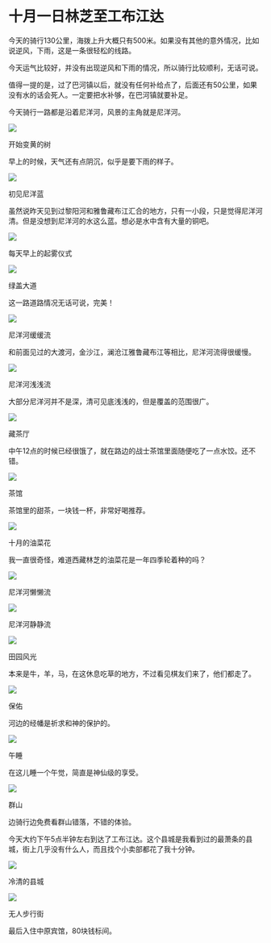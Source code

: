# 十月一日林芝至工布江达

今天的骑行130公里，海拨上升大概只有500米。如果没有其他的意外情况，比如说逆风，下雨，这是一条很轻松的线路。

今天运气比较好，并没有出现逆风和下雨的情况，所以骑行比较顺利，无话可说。

值得一提的是，过了巴河镇以后，就没有任何补给点了，后面还有50公里，如果没有水的话会死人。一定要把水补够，在巴河镇就要补足。

今天骑行一路都是沿着尼洋河，风景的主角就是尼洋河。

![](https://ridemypic.oss-cn-chengdu.aliyuncs.com/rideimg/2616645-4ac17a6d3eb8ce89.jpg)  

开始变黄的树

早上的时候，天气还有点阴沉，似乎是要下雨的样子。

![](https://ridemypic.oss-cn-chengdu.aliyuncs.com/rideimg/2616645-5a7cbe82cccd5494.jpg)  

初见尼洋蓝

虽然说昨天见到过黎阳河和雅鲁藏布江汇合的地方，只有一小段，只是觉得尼洋河清。但是没想到尼洋河的水这么蓝。想必是水中含有大量的铜吧。

![](https://ridemypic.oss-cn-chengdu.aliyuncs.com/rideimg/2616645-1471a12b2c005015.jpg)  

每天早上的起雾仪式

![](https://ridemypic.oss-cn-chengdu.aliyuncs.com/rideimg/2616645-8afce5ffb3230d51.jpg)  

绿盖大道

这一路道路情况无话可说，完美！

![](https://ridemypic.oss-cn-chengdu.aliyuncs.com/rideimg/2616645-b19f7ca72bd8494e.jpg)  

尼洋河缓缓流

和前面见过的大渡河，金沙江，澜沧江雅鲁藏布江等相比，尼洋河流得很缓慢。

![](https://ridemypic.oss-cn-chengdu.aliyuncs.com/rideimg/2616645-b767990b38299964.jpg)  

尼洋河浅浅流

大部分尼洋河并不是深，清可见底浅浅的，但是覆盖的范围很广。

![](https://ridemypic.oss-cn-chengdu.aliyuncs.com/rideimg/2616645-1129b6d4caecf7b1.jpg)  

藏茶厅

中午12点的时候已经很饿了，就在路边的战士茶馆里面随便吃了一点水饺。还不错。

![](https://ridemypic.oss-cn-chengdu.aliyuncs.com/rideimg/2616645-75a3e321edd253e3.jpg)  

茶馆

茶馆里的甜茶，一块钱一杯，非常好喝推荐。

![](https://ridemypic.oss-cn-chengdu.aliyuncs.com/rideimg/2616645-1cecd783d63d5edf.jpg)  

十月的油菜花

我一直很奇怪，难道西藏林芝的油菜花是一年四季轮着种的吗？

![](https://ridemypic.oss-cn-chengdu.aliyuncs.com/rideimg/2616645-f3f6d237ce530bd5.jpg)  

尼洋河懒懒流

![](https://ridemypic.oss-cn-chengdu.aliyuncs.com/rideimg/2616645-1a1fe21d608ec9bd.jpg)  

尼洋河静静流

![](https://ridemypic.oss-cn-chengdu.aliyuncs.com/rideimg/2616645-6d86f3667cf8a433.jpg)  

田园风光

本来是牛，羊，马，在这休息吃草的地方，不过看见棋友们来了，他们都走了。

![](https://ridemypic.oss-cn-chengdu.aliyuncs.com/rideimg/2616645-1695c8fe140589d5.jpg)  

保佑

河边的经幡是祈求和神的保护的。

![](https://ridemypic.oss-cn-chengdu.aliyuncs.com/rideimg/2616645-3700ba1574245346.jpg)  

午睡

在这儿睡一个午觉，简直是神仙级的享受。

![](https://ridemypic.oss-cn-chengdu.aliyuncs.com/rideimg/2616645-087b409a01ee42a9.jpg)  

群山

边骑行边免费看群山错落，不错的体验。

今天大约下午5点半钟左右到达了工布江达。这个县城是我看到过的最萧条的县城，街上几乎没有什么人，而且找个小卖部都花了我十分钟。

![](https://ridemypic.oss-cn-chengdu.aliyuncs.com/rideimg/2616645-56276ceb30d6d5ed.jpg)  

冷清的县城

![](https://ridemypic.oss-cn-chengdu.aliyuncs.com/rideimg/2616645-38f44a850870885d.jpg)  

无人步行街

最后入住中原宾馆，80块钱标间。  
